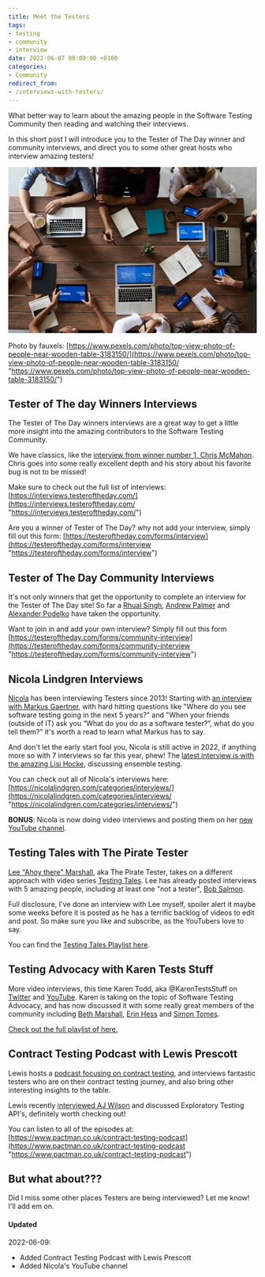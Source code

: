 ```yaml
---
title: Meet the Testers
tags:
- testing
- community
- interview
date: 2022-06-07 00:00:00 +0100
categories:
- Community
redirect_from:
- /interviews-with-testers/
---
```

What better way to learn about the amazing people in the Software Testing Community then reading and watching their interviews.

In this short post I will introduce you to the Tester of The Day winner and community interviews, and direct you to some other great hosts who interview amazing testers!

![](/uploads/pexels-fauxels-3183150.jpg)

Photo by fauxels: [https://www.pexels.com/photo/top-view-photo-of-people-near-wooden-table-3183150/](https://www.pexels.com/photo/top-view-photo-of-people-near-wooden-table-3183150/ "https://www.pexels.com/photo/top-view-photo-of-people-near-wooden-table-3183150/")

## Tester of The day Winners Interviews

The Tester of The Day winners interviews are a great way to get a little more insight into the amazing contributors to the Software Testing Community.

We have classics, like the [interview from winner number 1, Chris McMahon](https://interviews.testeroftheday.com/interviews/2021/02/13/chris-mcmahon.html). Chris goes into some really excellent depth and his story about his favorite bug is not to be missed!

Make sure to check out the full list of interviews: [https://interviews.testeroftheday.com/](https://interviews.testeroftheday.com/ "https://interviews.testeroftheday.com/")

Are you a winner of Tester of The Day? why not add your interview, simply fill out this form: [https://testeroftheday.com/forms/interview](https://testeroftheday.com/forms/interview "https://testeroftheday.com/forms/interview")

## Tester of The Day Community Interviews

It's not only winners that get the opportunity to complete an interview for the Tester of The Day site! So far a [Rhual Singh](https://interviews.testeroftheday.com/interviews/2021/04/18/rahul-singh.html), [Andrew Palmer](https://interviews.testeroftheday.com/interviews/2021/04/18/andrew-palmer.html) and [Alexander Podelko](https://interviews.testeroftheday.com/interviews/2021/04/18/alexander-podelko.html) have taken the opportunity.

Want to join in and add your own interview? Simply fill out this form [https://testeroftheday.com/forms/community-interview](https://testeroftheday.com/forms/community-interview "https://testeroftheday.com/forms/community-interview")

## Nicola Lindgren Interviews

[Nicola](https://twitter.com/NicolaLindgren) has been interviewing Testers since 2013! Starting with [an interview with Markus Gaertner](https://nicolalindgren.com/2013/05/30/interview-with-markus-gaertner/), with hard hitting questions like "Where do you see software testing going in the next 5 years?" and "When your friends (outside of IT) ask you “What do you do as a software tester?”, what do you tell them?" it's worth a read to learn what Markus has to say.

And don't let the early start fool you, Nicola is still active in 2022, if anything more so with 7 interviews so far this year, phew! The [latest interview is with the amazing Lisi Hocke](https://nicolalindgren.com/2022/05/14/interview-with-lisi-hocke/), discussing ensemble testing.

You can check out all of Nicola's interviews here: [https://nicolalindgren.com/categories/interviews/](https://nicolalindgren.com/categories/interviews/ "https://nicolalindgren.com/categories/interviews/")

**BONUS**: Nicola is now doing video interviews and posting them on her [new YouTube channel](https://youtube.com/playlist?list=PLY8Q7oWc4F1TqgsggrzoCTRPcJ4NZzO--).

## Testing Tales with The Pirate Tester

[Lee "Ahoy there" Marshall](https://twitter.com/ThePirateTester), aka The Pirate Tester, takes on a different approach with video series [Testing Tales](https://twitter.com/ThePirateTester). Lee has already posted interviews with 5 amazing people, including at least one "not a tester", [Bob Salmon](https://www.youtube.com/watch?v=0LhwCzsYDco&list=PLk1f2uumbghTWUgX8KKE5qwy7mxIMFa35&index=2).

Full disclosure, I've done an interview with Lee myself, spoiler alert it maybe some weeks before it is posted as he has a terrific backlog of videos to edit and post. So make sure you like and subscribe, as the YouTubers love to say.

You can find the [Testing Tales Playlist here](https://www.youtube.com/watch?v=vwofmO1CmyE&list=PLk1f2uumbghTWUgX8KKE5qwy7mxIMFa35).

## Testing Advocacy with Karen Tests Stuff

More video interviews, this time Karen Todd, aka @KarenTestsStuff on [Twitter](https://twitter.com/KarenTestsStuff) and [YouTube](https://www.youtube.com/channel/UCaILiR0XEzf0Y1QvibzybCQ). Karen is taking on the topic of Software Testing Advocacy, and has now discussed it with some really great members of the community including [Beth Marshall](https://www.youtube.com/watch?v=W4d_s52FdPg&list=PLoGM4JmbNY0yLVNOdyWUttA8sCnBPlQ-V&index=3), [Erin Hess](https://www.youtube.com/watch?v=Dtuy4HYWDdM&list=PLoGM4JmbNY0yLVNOdyWUttA8sCnBPlQ-V&index=6) and [Simon Tomes](https://www.youtube.com/watch?v=isQCYFmbNUw&list=PLoGM4JmbNY0yLVNOdyWUttA8sCnBPlQ-V&index=5).

[Check out the full playlist of here.](https://www.youtube.com/watch?v=sOGaYJgnQVw&list=PLoGM4JmbNY0yLVNOdyWUttA8sCnBPlQ-V)

## Contract Testing Podcast with Lewis Prescott

Lewis hosts a [podcast focusing on contract testing](https://www.pactman.co.uk/contract-testing-podcast), and interviews fantastic testers who are on their contract testing journey, and also bring other interesting insights to the table.

Lewis recently [interviewed AJ Wilson](https://www.pactman.co.uk/contract-testing-podcast/episode/ac0227b7/exploratory-testing-apis-with-aj-wilson) and discussed Exploratory Testing API's, definitely worth checking out!

You can listen to all of the episodes at: [https://www.pactman.co.uk/contract-testing-podcast](https://www.pactman.co.uk/contract-testing-podcast "https://www.pactman.co.uk/contract-testing-podcast")

## But what about???

Did I miss some other places Testers are being interviewed? Let me know! I'll add em on.

#### Updated

2022-06-09:

* Added Contract Testing Podcast with Lewis Prescott
* Added Nicola's YouTube channel